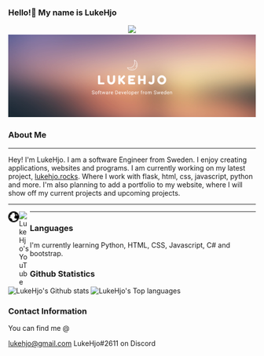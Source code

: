 ### Hello!👋 My name is LukeHjo

<div align="center">
  <a href="https://lukehjo.rocks/" target="_blank">
    <img src="./assets/githubportfolio.gif">
  </a>
  <img src="./assets/LukeHjo.png">
</div>

### About Me
---

Hey! I'm LukeHjo. I am a software Engineer from Sweden. I enjoy creating applications, websites and programs.
I am currently working on my latest project, [lukehjo.rocks](https://lukehjo.rocks). Where I work with flask, html, css, javascript, python and more.
I'm also planning to add a portfolio to my website, where I will show off my current projects and upcoming projects.

---

[<img align="left" alt="LukeHjo's Portfolio" width="22px" src="https://raw.githubusercontent.com/iconic/open-iconic/master/svg/globe.svg" />](https://lukehjo.rocks/)
[<img align="left" alt="LukeHjo's YouTube" width="22px" src="https://cdn.jsdelivr.net/npm/simple-icons@v3/icons/youtube.svg" />](https://www.youtube.com/channel/UC_-YAH9OBLVVWom_wV4HHxw)


---
### Languages 

I'm currently learning Python, HTML, CSS, Javascript, C# and bootstrap.

### Github Statistics

![LukeHjo's Github stats](https://github-readme-stats.vercel.app/api?username=luke-beep&show_icons=true&theme=tokyonight)
![LukeHjo's Top languages](https://github-readme-stats.vercel.app/api/top-langs/?username=luke-beep&theme=tokyonight)


### Contact Information

You can find me @

lukehjo@gmail.com
LukeHjo#2611 on Discord